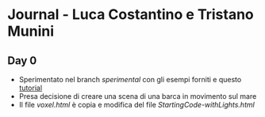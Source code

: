 # Journal - Luca Costantino e Tristano Munini

## Day 0
* Sperimentato nel branch *sperimental* con gli esempi forniti e questo [tutorial](https://threejsfundamentals.org/threejs/lessons/threejs-voxel-geometry.html)
* Presa decisione di creare una scena di una barca in movimento sul mare
* Il file *voxel.html* è copia e modifica del file *StartingCode-withLights.html*
